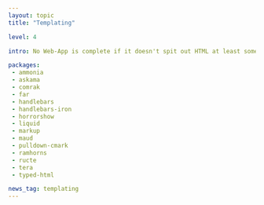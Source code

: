 ```yaml
---
layout: topic
title: "Templating"

level: 4

intro: No Web-App is complete if it doesn't spit out HTML at least some of the time. Managing that, and making sure it renders performant and can be maintained is what templating libraries focus on. There aren't many yet, but it's better than none!

packages:
 - ammonia
 - askama
 - comrak
 - far
 - handlebars
 - handlebars-iron
 - horrorshow
 - liquid
 - markup
 - maud
 - pulldown-cmark
 - ramhorns
 - ructe
 - tera
 - typed-html

news_tag: templating
---
```

